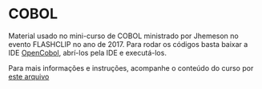# COBOL

Material usado no mini-curso de COBOL ministrado por Jhemeson no evento FLASHCLIP no ano de 2017.
Para rodar os códigos basta baixar a IDE [OpenCobol](https://github.com/OpenCobolIDE), abrí-los pela IDE e executá-los.

Para mais informações e instruções, acompanhe o conteúdo do curso por [este arquivo](https://github.com/jhemesonmotta/COBOL/blob/master/Apresenta%C3%A7%C3%A3o%20COBOL.pdf)

